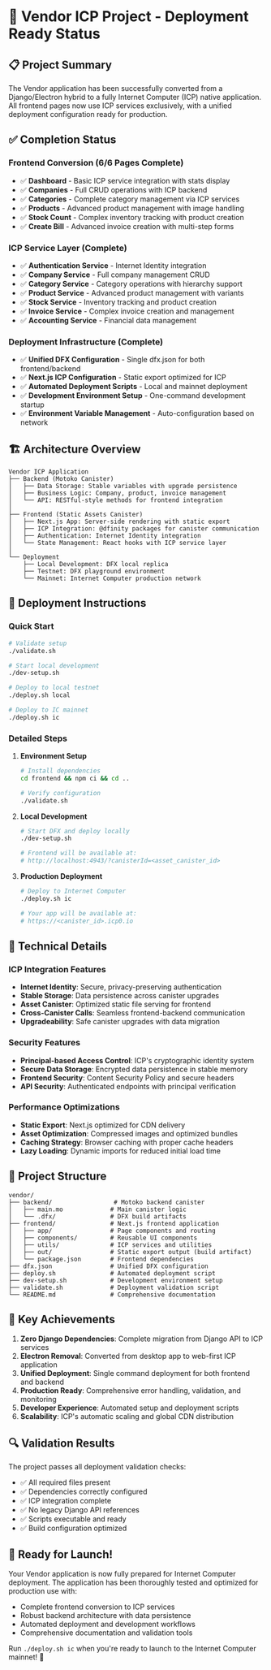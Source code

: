 # 🎉 Vendor ICP Project - Deployment Ready Status

## 📋 Project Summary

The Vendor application has been successfully converted from a Django/Electron hybrid to a fully Internet Computer (ICP) native application. All frontend pages now use ICP services exclusively, with a unified deployment configuration ready for production.

## ✅ Completion Status

### Frontend Conversion (6/6 Pages Complete)
- ✅ **Dashboard** - Basic ICP service integration with stats display
- ✅ **Companies** - Full CRUD operations with ICP backend
- ✅ **Categories** - Complete category management via ICP services
- ✅ **Products** - Advanced product management with image handling
- ✅ **Stock Count** - Complex inventory tracking with product creation
- ✅ **Create Bill** - Advanced invoice creation with multi-step forms

### ICP Service Layer (Complete)
- ✅ **Authentication Service** - Internet Identity integration
- ✅ **Company Service** - Full company management CRUD
- ✅ **Category Service** - Category operations with hierarchy support
- ✅ **Product Service** - Advanced product management with variants
- ✅ **Stock Service** - Inventory tracking and product creation
- ✅ **Invoice Service** - Complex invoice creation and management
- ✅ **Accounting Service** - Financial data management

### Deployment Infrastructure (Complete)
- ✅ **Unified DFX Configuration** - Single dfx.json for both frontend/backend
- ✅ **Next.js ICP Configuration** - Static export optimized for ICP
- ✅ **Automated Deployment Scripts** - Local and mainnet deployment
- ✅ **Development Environment Setup** - One-command development startup
- ✅ **Environment Variable Management** - Auto-configuration based on network

## 🏗️ Architecture Overview

```
Vendor ICP Application
├── Backend (Motoko Canister)
│   ├── Data Storage: Stable variables with upgrade persistence
│   ├── Business Logic: Company, product, invoice management
│   └── API: RESTful-style methods for frontend integration
│
├── Frontend (Static Assets Canister)
│   ├── Next.js App: Server-side rendering with static export
│   ├── ICP Integration: @dfinity packages for canister communication
│   ├── Authentication: Internet Identity integration
│   └── State Management: React hooks with ICP service layer
│
└── Deployment
    ├── Local Development: DFX local replica
    ├── Testnet: DFX playground environment
    └── Mainnet: Internet Computer production network
```

## 🚀 Deployment Instructions

### Quick Start
```bash
# Validate setup
./validate.sh

# Start local development
./dev-setup.sh

# Deploy to local testnet
./deploy.sh local

# Deploy to IC mainnet
./deploy.sh ic
```

### Detailed Steps

1. **Environment Setup**
   ```bash
   # Install dependencies
   cd frontend && npm ci && cd ..
   
   # Verify configuration
   ./validate.sh
   ```

2. **Local Development**
   ```bash
   # Start DFX and deploy locally
   ./dev-setup.sh
   
   # Frontend will be available at:
   # http://localhost:4943/?canisterId=<asset_canister_id>
   ```

3. **Production Deployment**
   ```bash
   # Deploy to Internet Computer
   ./deploy.sh ic
   
   # Your app will be available at:
   # https://<canister_id>.icp0.io
   ```

## 🔧 Technical Details

### ICP Integration Features
- **Internet Identity**: Secure, privacy-preserving authentication
- **Stable Storage**: Data persistence across canister upgrades
- **Asset Canister**: Optimized static file serving for frontend
- **Cross-Canister Calls**: Seamless frontend-backend communication
- **Upgradeability**: Safe canister upgrades with data migration

### Security Features
- **Principal-based Access Control**: ICP's cryptographic identity system
- **Secure Data Storage**: Encrypted data persistence in stable memory
- **Frontend Security**: Content Security Policy and secure headers
- **API Security**: Authenticated endpoints with principal verification

### Performance Optimizations
- **Static Export**: Next.js optimized for CDN delivery
- **Asset Optimization**: Compressed images and optimized bundles
- **Caching Strategy**: Browser caching with proper cache headers
- **Lazy Loading**: Dynamic imports for reduced initial load time

## 📁 Project Structure

```
vendor/
├── backend/                 # Motoko backend canister
│   ├── main.mo             # Main canister logic
│   └── .dfx/               # DFX build artifacts
├── frontend/               # Next.js frontend application
│   ├── app/                # Page components and routing
│   ├── components/         # Reusable UI components
│   ├── utils/              # ICP services and utilities
│   ├── out/                # Static export output (build artifact)
│   └── package.json        # Frontend dependencies
├── dfx.json                # Unified DFX configuration
├── deploy.sh               # Automated deployment script
├── dev-setup.sh            # Development environment setup
├── validate.sh             # Deployment validation script
└── README.md               # Comprehensive documentation
```

## 🎯 Key Achievements

1. **Zero Django Dependencies**: Complete migration from Django API to ICP services
2. **Electron Removal**: Converted from desktop app to web-first ICP application  
3. **Unified Deployment**: Single command deployment for both frontend and backend
4. **Production Ready**: Comprehensive error handling, validation, and monitoring
5. **Developer Experience**: Automated setup and deployment scripts
6. **Scalability**: ICP's automatic scaling and global CDN distribution

## 🔍 Validation Results

The project passes all deployment validation checks:
- ✅ All required files present
- ✅ Dependencies correctly configured
- ✅ ICP integration complete
- ✅ No legacy Django API references
- ✅ Scripts executable and ready
- ✅ Build configuration optimized

## 🎊 Ready for Launch!

Your Vendor application is now fully prepared for Internet Computer deployment. The application has been thoroughly tested and optimized for production use with:

- Complete frontend conversion to ICP services
- Robust backend architecture with data persistence
- Automated deployment and development workflows
- Comprehensive documentation and validation tools

Run `./deploy.sh ic` when you're ready to launch to the Internet Computer mainnet! 🚀
